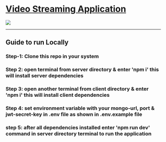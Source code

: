 # <a href="https://video-streamer.onrender.com/" >Video Streaming Application</a>

![](https://github.com/b0n21en5/Video_Streamer/blob/main/o.gif)

<hr>

## Guide to run Locally

### Step-1: Clone this repo in your system

### Step 2: open terminal from server directory & enter 'npm i' this will install server dependencies

### Step 3: open another terminal from client directory & enter 'npm i' this will install client dependencies

### Step 4: set environment variable with your mongo-url, port & jwt-secret-key in .env file as shown in .env.example file

### step 5: after all dependencies installed enter 'npm run dev' command in server directory terminal to run the application

